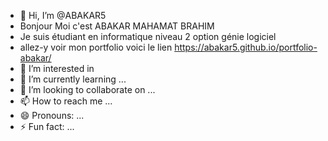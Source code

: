 - 👋 Hi, I’m @ABAKAR5
- Bonjour Moi c'est ABAKAR MAHAMAT BRAHIM
- Je suis étudiant en  informatique niveau 2 option génie logiciel
- allez-y voir mon portfolio voici le lien https://abakar5.github.io/portfolio-abakar/
- 👀 I’m interested in 
- 🌱 I’m currently learning ...
- 💞️ I’m looking to collaborate on ...
- 📫 How to reach me ...
- 😄 Pronouns: ...
- ⚡ Fun fact: ...

<!---
ABAKAR5/ABAKAR5 is a ✨ special ✨ repository because its `README.md` (this file) appears on your GitHub profile.
You can click the Preview link to take a look at your changes.
--->
